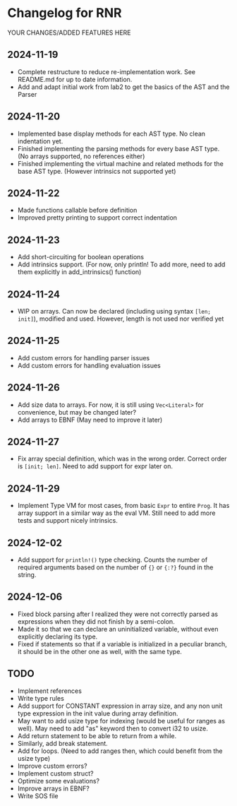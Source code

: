 # Changelog for RNR

YOUR CHANGES/ADDED FEATURES HERE

## 2024-11-19

- Complete restructure to reduce re-implementation work. See README.md for up to date information.
- Add and adapt initial work from lab2 to get the basics of the AST and the Parser

## 2024-11-20

- Implemented base display methods for each AST type. No clean indentation yet.
- Finished implementing the parsing methods for every base AST type. (No arrays supported, no references either)
- Finished implementing the virtual machine and related methods for the base AST type. (However intrinsics not supported yet)

## 2024-11-22

- Made functions callable before definition
- Improved pretty printing to support correct indentation

## 2024-11-23

- Add short-circuiting for boolean operations
- Add intrinsics support. (For now, only println! To add more, need to add them explicitly in add_intrinsics() function)

## 2024-11-24

- WIP on arrays. Can now be declared (including using syntax `[len; init]`), modified and used. However, length is not used nor verified yet

## 2024-11-25

- Add custom errors for handling parser issues
- Add custom errors for handling evaluation issues
  
## 2024-11-26

- Add size data to arrays. For now, it is still using `Vec<Literal>` for convenience, but may be changed later?
- Add arrays to EBNF (May need to improve it later)

## 2024-11-27

- Fix array special definition, which was in the wrong order. Correct order is `[init; len]`. Need to add support for expr later on.

## 2024-11-29

- Implement Type VM for most cases, from basic `Expr` to entire `Prog`. It has array support in a similar way as the eval VM. Still need to add more tests and support nicely intrinsics.

## 2024-12-02

- Add support for `println!()` type checking. Counts the number of required arguments based on the number of `{}` or `{:?}` found in the string.

## 2024-12-06

- Fixed block parsing after I realized they were not correctly parsed as expressions when they did not finish by a semi-colon.
- Made it so that we can declare an uninitialized variable, without even explicitly declaring its type.
- Fixed if statements so that if a variable is initialized in a peculiar branch, it should be in the other one as well, with the same type.

## TODO

- Implement references
- Write type rules
- Add support for CONSTANT expression in array size, and any non unit type expression in the init value during array definition.
- May want to add usize type for indexing (would be useful for ranges as well). May need to add "as" keyword then to convert i32 to usize.
- Add return statement to be able to return from a while.
- Similarly, add break statement.
- Add for loops. (Need to add ranges then, which could benefit from the usize type)
- Improve custom errors?
- Implement custom struct?
- Optimize some evaluations?
- Improve arrays in EBNF?
- Write SOS file
